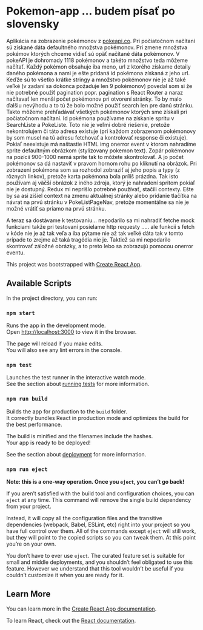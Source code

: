 # Pokemon-app ... budem písať po slovensky

Aplikácia na zobrazenie pokémonov z [pokeapi.co](https://pokeapi.co/). Pri počiatočnom načítaní sú získané
dáta defaultného množstva pokémonov. Pri zmene množstva pokémov ktorých chceme vidieť sú opäť načítané dáta pokémonov.
V pokeAPI je dohromady 1118 pokémonov a takéto množstvo teda môžeme načítať. Každý pokémon obsahuje iba meno, url z ktorého získame detaily daného pokémona
a nami je ešte pridaná id pokémona získaná z jeho url. Keďže sú to všetko krátke stringy a množstvo pokémonov nie je až
také veľké (v zadaní sa dokonca požaduje len 9 pokémonov) povedal som si že nie potrebné použiť pagination popr. pagination s React Router
a naraz načítavať len menší počet pokémonov pri otvorení stránky. To by malo ďalšiu nevýhodu a to tú že bolo možné použiť search len pre danú stránku. Takto môžeme
prehľadávať všetkých pokémonov ktorých sme získali pri počiatočnom načítaní. Id pokémona používame na získanie spritu v SearchListe a PokeListe. Toto nie je veľmi dobré riešenie, pretože nekontrolujem či táto adresa existuje (pri každom zobrazenom pokémonovy by som musel na tú adresu fetchovať a kontrolovať response či existuje). Pokiaľ neexistuje má naštastie HTML img onerror event v ktorom nahradíme sprite defaultným obrázkom (stylizovany pokemon text). Zopár pokémonov na pozícií 900-1000 nemá sprite tak to môžete skontrolovať. A jo počet pokémonov sa dá nastaviť v pravom hornom rohu po kliknutí na obrázok. Pri zobrazení pokémona som sa rozhodol zobraziť aj jeho popis a typy (z rôznych linkov), pretože
karta pokémona bola príliš prázdna. Tak isto používam aj väčší obrázok z iného zdroja, ktorý je nahradení spritom pokiaľ nie je dostupný.
Redux mi neprišlo potrebné používať, stačili contexty. Ešte by sa asi zišiel context na zmenu aktuálnej stránky alebo pridanie tlačítka na
návrat na prvú stránku v PokeListPageNav, pretože momentálne sa nie je možné vrátiť sa priamo na prvú stránku.

A teraz sa dostávame k testovaniu... nepodarilo sa mi nahradiť fetche mock funkciami takže pri testovaní posielame http requesty ..... ale funkcií s fetch v kóde nie je až tak veľa a iba pýtame nie až tak veľké dáta tak v tomto prípade to zrejme až taká tragédia nie je. Taktiež sa mi nepodarilo skontrovať záložné obrázky, a to preto lebo sa zobrazujú pomocou onerror eventu.

This project was bootstrapped with [Create React App](https://github.com/facebook/create-react-app).

## Available Scripts

In the project directory, you can run:

### `npm start`

Runs the app in the development mode.\
Open [http://localhost:3000](http://localhost:3000) to view it in the browser.

The page will reload if you make edits.\
You will also see any lint errors in the console.

### `npm test`

Launches the test runner in the interactive watch mode.\
See the section about [running tests](https://facebook.github.io/create-react-app/docs/running-tests) for more information.

### `npm run build`

Builds the app for production to the `build` folder.\
It correctly bundles React in production mode and optimizes the build for the best performance.

The build is minified and the filenames include the hashes.\
Your app is ready to be deployed!

See the section about [deployment](https://facebook.github.io/create-react-app/docs/deployment) for more information.

### `npm run eject`

**Note: this is a one-way operation. Once you `eject`, you can’t go back!**

If you aren’t satisfied with the build tool and configuration choices, you can `eject` at any time. This command will remove the single build dependency from your project.

Instead, it will copy all the configuration files and the transitive dependencies (webpack, Babel, ESLint, etc) right into your project so you have full control over them. All of the commands except `eject` will still work, but they will point to the copied scripts so you can tweak them. At this point you’re on your own.

You don’t have to ever use `eject`. The curated feature set is suitable for small and middle deployments, and you shouldn’t feel obligated to use this feature. However we understand that this tool wouldn’t be useful if you couldn’t customize it when you are ready for it.

## Learn More

You can learn more in the [Create React App documentation](https://facebook.github.io/create-react-app/docs/getting-started).

To learn React, check out the [React documentation](https://reactjs.org/).
